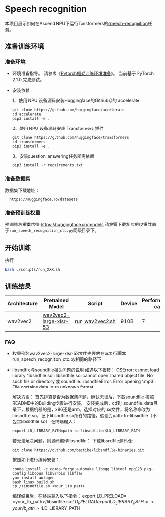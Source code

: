 # Speech recognition

本项目展示如何在Ascend NPU下运行Tansformers的[speech-recognition](https://github.com/huggingface/transformers/tree/main/examples/pytorch/speech-recognition)任务。

## 准备训练环境
### 准备环境
- 环境准备指导。
  请参考《[Pytorch框架训练环境准备](https://www.hiascend.com/document/detail/zh/ModelZoo/pytorchframework/ptes)》。
  当前基于 PyTorch 2.1.0 完成测试。
- 安装依赖
  
  1、使用 NPU 设备源码安装Huggingface的Github仓的 accelerate
  ```text
  git clone https://github.com/huggingface/accelerate
  cd accelerate
  pip3 install -e .
  ```
  2、使用 NPU 设备源码安装 Transformers 插件
  ```text
  git clone https://github.com/huggingface/transformers
  cd transformers
  pip3 install -e .
  ```

  3、安装question_answering任务所需依赖
  ```text
  pip3 install -r requirements.txt
  ```

### 准备数据集
数据集下载地址：
```text
  https://huggingface.co/datasets
```

### 准备预训练权重
预训练权重类路径:https://huggingface.co/models
请按需下载相应的权重并置于`run_speech_recognition_ctc.py`同级目录下。

## 开始训练
执行
```bash
bash ./scripts/run_XXX.sh
```

## 训练结果

| Architecture | Pretrained Model                                                                 | Script                                                                                                                    | Device | Performance(8-cards) | Wer    |
|--------------|----------------------------------------------------------------------------------|---------------------------------------------------------------------------------------------------------------------------|--------|----------------------|--------|
| wav2vec2     | [wav2vec2-large-xlsr-53](https://huggingface.co/facebook/wav2vec2-large-xlsr-53) | [run_wav2vec2.sh](https://gitee.com/ascend/transformers/tree/develop/examples/speech-recognition/scripts/run_wav2vec2.sh) | 910B   | 7                    | 0.6842 |


### FAQ
- 权重例如wav2vec2-large-xlsr-53文件夹要放在与执行脚本run_speech_recognition_ctc.py相同的路径下
- libsndfile与soundfile相关问题的说明
  如遇以下报错：
  OSError: cannot load library 'libsndfile.so': libsndfile.so: cannot open shared object file: No such file or directory
  或
  soundfile.LibsndfileError: Error opening ‘.mp3‘: File contains data in an unknown format.
  
  解决方案：
  首先排查是否为数据集问题，确认无误后，下载[soundfile](https://github.com/bastibe/python-soundfile)
  按照README中的Building步骤进行安装。
  安装完成后，cd到_soundfile_data目录下，根据机器的是，x86还是arm，选择对应的.so文件，将名称修改为libsndfile.so，记下libsndfile.so所在的路径，假设为path-to-libsndfile（不包含libsndfile.so）
  在终端输入：
  ```
  export LD_LIBRARY_PATH=path-to-libsndfile:$LD_LIBRARY_PATH
  ```
  若无法解决问题，则源码编译libsndfile：
  下载libsndfile源码仓:
  ```
  git clone https://github.com/bastibe/libsndfile-binaries.git
  ```
  按照如下进行编译安装：
  ```
  conda install -c conda-forge automake libogg libtool mpg123 pkg-config libopus libvorbis libflac
  yum install autogen
  bash linux_build.sh
  cp /libsndfile.so <your_lib_path> 
  ```
  编译结束后，在终端输入以下指令：
  export LD_PRELOAD=<your_lib_path>/libsndfile.so:$LD_PRELOAD
  export LD_LIBRARY_PATH=<your_lib_path>:$LD_LIBRARY_PATH
  


